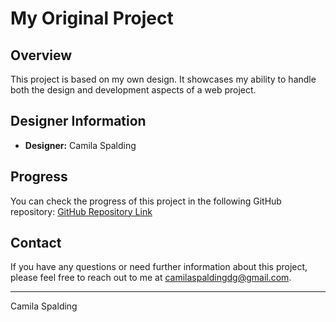 # My Original Project

## Overview
This project is based on my own design. It showcases my ability to handle both the design and development aspects of a web project.

## Designer Information
- **Designer:** Camila Spalding

## Progress
You can check the progress of this project in the following GitHub repository: [GitHub Repository Link](https://github.com/CamilaSpalding/web-practice.git)

## Contact
If you have any questions or need further information about this project, please feel free to reach out to me at camilaspaldingdg@gmail.com.

---

Camila Spalding
